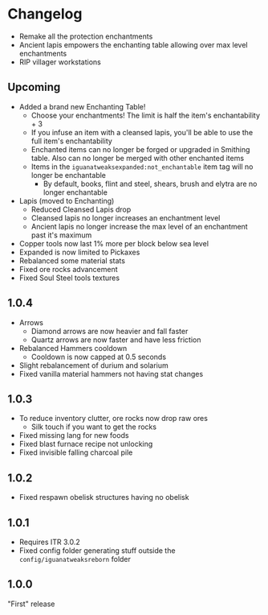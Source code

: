 # Changelog

* Remake all the protection enchantments
* Ancient lapis empowers the enchanting table allowing over max level enchantments
* RIP villager workstations

## Upcoming
* Added a brand new Enchanting Table!
  * Choose your enchantments! The limit is half the item's enchantability + 3
  * If you infuse an item with a cleansed lapis, you'll be able to use the full item's enchantability
  * Enchanted items can no longer be forged or upgraded in Smithing table. Also can no longer be merged with other enchanted items
  * Items in the `iguanatweaksexpanded:not_enchantable` item tag will no longer be enchantable
    * By default, books, flint and steel, shears, brush and elytra are no longer enchantable
* Lapis (moved to Enchanting)
  * Reduced Cleansed Lapis drop
  * Cleansed lapis no longer increases an enchantment level
  * Ancient lapis no longer increase the max level of an enchantment past it's maximum
* Copper tools now last 1% more per block below sea level
* Expanded is now limited to Pickaxes
* Rebalanced some material stats
* Fixed ore rocks advancement
* Fixed Soul Steel tools textures

## 1.0.4
* Arrows
  * Diamond arrows are now heavier and fall faster
  * Quartz arrows are now faster and have less friction
* Rebalanced Hammers cooldown
  * Cooldown is now capped at 0.5 seconds
* Slight rebalancement of durium and solarium
* Fixed vanilla material hammers not having stat changes

## 1.0.3
* To reduce inventory clutter, ore rocks now drop raw ores
  * Silk touch if you want to get the rocks
* Fixed missing lang for new foods
* Fixed blast furnace recipe not unlocking
* Fixed invisible falling charcoal pile

## 1.0.2
* Fixed respawn obelisk structures having no obelisk

## 1.0.1
* Requires ITR 3.0.2
* Fixed config folder generating stuff outside the `config/iguanatweaksreborn` folder

## 1.0.0
"First" release